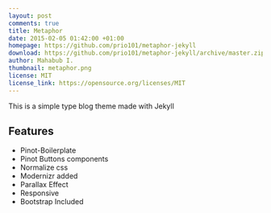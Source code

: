 ```yaml
---
layout: post
comments: true
title: Metaphor
date: 2015-02-05 01:42:00 +01:00
homepage: https://github.com/prio101/metaphor-jekyll
download: https://github.com/prio101/metaphor-jekyll/archive/master.zip
author: Mahabub I.
thumbnail: metaphor.png
license: MIT
license_link: https://opensource.org/licenses/MIT
---
```


This is a simple type blog theme made with Jekyll

## Features

* Pinot-Boilerplate
* Pinot Buttons components
* Normalize css
* Modernizr added
* Parallax Effect
* Responsive
* Bootstrap Included
